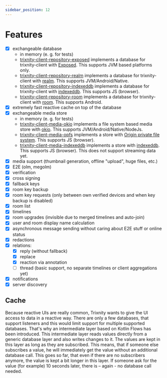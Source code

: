 ```yaml
---
sidebar_position: 12
---
```


# Features

- [x] exchangeable database
    - in memory (e. g. for tests)
    - [trixnity-client-repository-exposed](https://gitlab.com/trixnity/trixnity/-/tree/main/trixnity-client/trixnity-client-repository-exposed)
      implements a database for trixnity-client with [Exposed](https://github.com/JetBrains/Exposed).
      This supports JVM based platforms only.
    - [trixnity-client-repository-realm](https://gitlab.com/trixnity/trixnity/-/tree/main/trixnity-client/trixnity-client-repository-realm)
      implements a database for trixnity-client with [realm](https://github.com/realm/realm-kotlin).
      This supports JVM/Android/Native.
    - [trixnity-client-repository-indexeddb](https://gitlab.com/trixnity/trixnity/-/tree/main/trixnity-client/trixnity-client-repository-indexeddb)
      implements a database for trixnity-client with [indexeddb](https://github.com/JuulLabs/indexeddb).
      This supports JS (browser).
    - [trixnity-client-repository-room](https://gitlab.com/trixnity/trixnity/-/tree/main/trixnity-client/trixnity-client-repository-room)
      implements a database for trixnity-client
      with [room](https://developer.android.com/jetpack/androidx/releases/room).
      This supports Android.
- [x] extremely fast reactive cache on top of the database
- [x] exchangeable media store
    - in memory (e. g. for tests)
    - [trixnity-client-media-okio](https://gitlab.com/trixnity/trixnity/-/tree/main/trixnity-client/trixnity-client-media-okio)
      implements a file system based media store with [okio](https://github.com/square/okio).
      This supports JVM/Android/Native/NodeJs.
    - [trixnity-client-media-opfs](https://gitlab.com/trixnity/trixnity/-/tree/main/trixnity-client/trixnity-client-media-indexeddb)
      implements a store
      with [Origin private file system](https://developer.mozilla.org/en-US/docs/Web/API/File_System_API/Origin_private_file_system).
      This supports JS (browser).
    - [trixnity-client-media-indexeddb](https://gitlab.com/trixnity/trixnity/-/tree/main/trixnity-client/trixnity-client-media-indexeddb)
      implements a store with [indexeddb](https://github.com/JuulLabs/indexeddb).
      This supports JS (browser). This does not support streaming data yet.
- [x] media support (thumbnail generation, offline "upload", huge files, etc.)
- [x] E2E (olm, megolm)
- [x] verification
- [x] cross signing
- [x] fallback keys
- [x] room key backup
- [x] room key requests (only between own verified devices and when key backup is disabled)
- [x] room list
- [x] timelines
- [x] room upgrades (invisible due to merged timelines and auto-join)
- [x] user and room display name calculation
- [x] asynchronous message sending without caring about E2E stuff or online status
- [x] redactions
- [x] relations:
    - [x] reply (without fallback)
    - [x] replace
    - [x] reaction via annotation
    - [ ] thread (basic support, no separate timelines or client aggregations yet)
- [x] notifications
- [x] server discovery

## Cache

Because reactive UIs are really common, Trixnity wants to give the UI access to data in a reactive way.
There are only a few databases, that support listeners and this would limit support for multiple supported
databases. That's why an intermediate layer based on Kotlin Flows has been introduced. This intermediate layer reads
values directly from
a generic database layer and also writes changes to it. The values are kept in this layer as long as they are
subscribed. This means, that if someone else subscribes a value, he will immediately get the value without an additional
database call. This goes so far, that even if there are no subscribers anymore, the value is kept a bit longer in
this layer. If someone ask for the value (for example) 10 seconds later, there is – again - no database call needed.